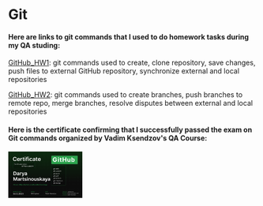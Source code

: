 # Git
#### Here are links to git commands that I used to do homework tasks during my QA studing:

<a href="https://github.com/DariaMartinovskaya/Git/blob/main/GitHub_HW1.md" target="_blank">GitHub_HW1</a>: git commands used to create, clone repository, save changes, push files to external GitHub repository, synchronize external and local repositories 

<a href="https://github.com/DariaMartinovskaya/Git/blob/main/GitHub_HW2.md" target="_blank">GitHub_HW2</a>: git commands used to create branches, push branches to remote repo, merge branches, resolve disputes between external and local repositories

#### Here is the certificate confirming that I successfully passed the exam on Git commands organized by Vadim Ksendzov's QA Course: 
<div>
<a href="https://github.com/DariaMartinovskaya/Certificates_and_References/blob/main/Certificate_Darya%20Martsinouskaya_Git.png" target="_blank" rel="noreferrer"><img src="https://github.com/DariaMartinovskaya/Certificates_and_References/blob/main/Certificate_Darya%20Martsinouskaya_Git.png" alt="Git" width="150"></a>
